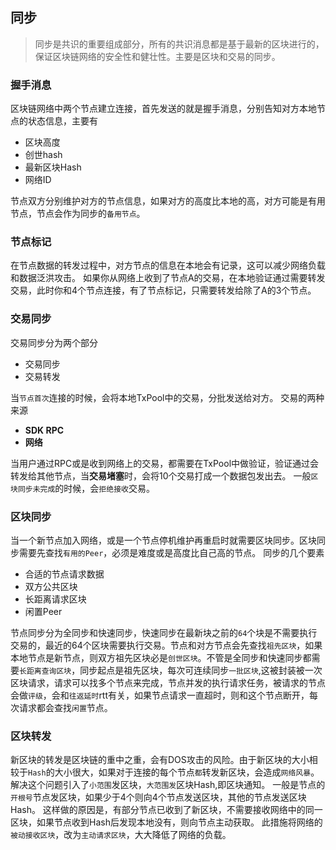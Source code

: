 ## 同步
> 同步是共识的重要组成部分，所有的共识消息都是基于最新的区块进行的，保证区块链网络的安全性和健壮性。主要是区块和交易的同步。

### 握手消息
区块链网络中两个节点建立连接，首先发送的就是握手消息，分别告知对方本地节点的状态信息，主要有
* 区块高度
* 创世hash
* 最新区块Hash
* 网络ID

节点双方分别维护对方的节点信息，如果对方的高度比本地的高，对方可能是有用节点，节点会作为同步的`备用节点`。

### 节点标记
在节点数据的转发过程中，对方节点的信息在本地会有记录，这可以减少网络负载和数据泛洪攻击。 
如果你从网络上收到了节点A的交易，在本地验证通过需要转发交易，此时你和4个节点连接，有了节点标记，只需要转发给除了A的3个节点。
### 交易同步
交易同步分为两个部分
* 交易同步
* 交易转发

当`节点首次`连接的时候，会将本地TxPool中的交易，分批发送给对方。
交易的两种来源
* **SDK RPC**
* **网络**

当用户通过RPC或是收到网络上的交易，都需要在TxPool中做验证，验证通过会转发给其他节点，当**交易堵塞**时，会将10个交易打成一个数据包发出去。
一般`区块同步未完成`的时候，会`拒绝接收`交易。
### 区块同步
当一个新节点加入网络，或是一个节点停机维护再重启时就需要区块同步。区块同步需要先查找`有用的Peer`，必须是难度或是高度比自己高的节点。
同步的几个要素
* 合适的节点请求数据
* 双方公共区块
* 长距离请求区块
* 闲置Peer

节点同步分为全同步和快速同步，快速同步在最新块之前的`64`个块是不需要执行交易的，最近的64个区块需要执行交易。节点和对方节点会先查找`祖先区块`，如果本地节点是新节点，则双方祖先区块必是`创世区块`。不管是全同步和快速同步都需要`长距离查询区块`，同步起点是祖先区块，每次可连续同步`一批区块`,这被封装被一次区块请求，请求可以找多个节点来完成，节点并发的执行请求任务，被请求的节点会做`评级`，会和`往返延时`rtt有关，如果节点请求一直超时，则和这个节点断开，每次请求都会查找`闲置`节点。

### 区块转发
新区块的转发是区块链的重中之重，会有DOS攻击的风险。由于新区块的大小相较于`Hash`的大小很大，如果对于连接的每个节点`都`转发新区块，会造成`网络风暴`。解决这个问题引入了`小范围`发区块，`大范围发`区块Hash,即区块通知。
一般是节点的`开根号`节点发区块，如果少于4个则向4个节点发送区块，其他的节点发送区块Hash。
这样做的原因是，有部分节点已收到了新区块，不需要接收网络中的同一区块，如果节点收到Hash后发现本地没有，则向节点主动获取。
此措施将网络的`被动接收区块`，改为`主动请求区块`，大大降低了网络的负载。
